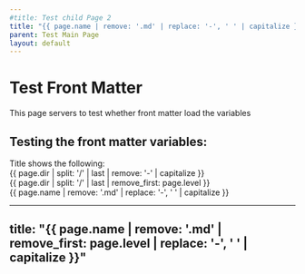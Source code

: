 ```yaml
---
#title: Test child Page 2
title: "{{ page.name | remove: '.md' | replace: '-', ' ' | capitalize }}"
parent: Test Main Page
layout: default
---
```


# Test Front Matter

This page servers to test whether front matter load the variables 


## Testing the front matter variables:

Title shows the following: <br>
{{ page.dir | split: '/' | last | remove: '-' | capitalize }} <br>
{{ page.dir | split: '/' | last | remove_first: page.level }} <br>
{{ page.name | remove: '.md' | replace: '-', ' ' | capitalize }}


---
title: "{{ page.name | remove: '.md' | remove_first: page.level | replace: '-', ' ' | capitalize }}"
---


